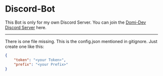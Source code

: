 # Discord-Bot

This Bot is only for my own Discord Server.
You can join the [Domi-Dev Discord Server](https://discord.gg/ATBarFq7Va "Domi-Dev Discord Server") here.

***

There is one file missing. This is the config.json mentioned in gitignore.
Just create one like this:

```json
{
    "token": "<your Token>",
    "prefix": "<your Prefix>"
}
```
